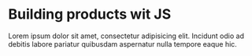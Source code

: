# Building products wit JS

Lorem ipsum dolor sit amet, consectetur adipisicing elit. Incidunt odio ad debitis labore pariatur quibusdam aspernatur nulla tempore eaque hic.